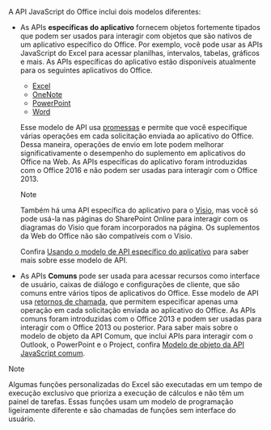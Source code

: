 A API JavaScript do Office inclui dois modelos diferentes:

- As APIs **específicas do aplicativo** fornecem objetos fortemente tipados que podem ser usados para interagir com objetos que são nativos de um aplicativo específico do Office. Por exemplo, você pode usar as APIs JavaScript do Excel para acessar planilhas, intervalos, tabelas, gráficos e mais. As APIs específicas do aplicativo estão disponíveis atualmente para os seguintes aplicativos do Office.

    - [Excel](../reference/overview/excel-add-ins-reference-overview.md)
    - [OneNote](../reference/overview/onenote-add-ins-javascript-reference.md)
    - [PowerPoint](../reference/overview/powerpoint-add-ins-reference-overview.md)
    - [Word](../reference/overview/word-add-ins-reference-overview.md)

    Esse modelo de API usa [promessas](https://developer.mozilla.org/docs/Web/JavaScript/Reference/Global_Objects/Promise) e permite que você especifique várias operações em cada solicitação enviada ao aplicativo do Office. Dessa maneira, operações de envio em lote podem melhorar significativamente o desempenho do suplemento em aplicativos do Office na Web. As APIs específicas do aplicativo foram introduzidas com o Office 2016 e não podem ser usadas para interagir com o Office 2013.

    > [!NOTE]
    > Também há uma API específica do aplicativo para o [Visio](../reference/overview/visio-javascript-reference-overview.md), mas você só pode usá-la nas páginas do SharePoint Online para interagir com os diagramas do Visio que foram incorporados na página. Os suplementos da Web do Office não são compatíveis com o Visio.

    Confira [Usando o modelo de API específico do aplicativo](../develop/application-specific-api-model.md) para saber mais sobre esse modelo de API.

- As APIs **Comuns** pode ser usada para acessar recursos como interface de usuário, caixas de diálogo e configurações de cliente, que são comuns entre vários tipos de aplicativos do Office. Esse modelo de API usa [retornos de chamada](https://developer.mozilla.org/docs/Glossary/Callback_function), que permitem especificar apenas uma operação em cada solicitação enviada ao aplicativo do Office. As APIs comuns foram introduzidas com o Office 2013 e podem ser usadas para interagir com o Office 2013 ou posterior. Para saber mais sobre o modelo de objeto da API Comum, que inclui APIs para interagir com o Outlook, o PowerPoint e o Project, confira [Modelo de objeto da API JavaScript comum](../develop/office-javascript-api-object-model.md).

> [!NOTE]
> Algumas funções personalizadas do Excel são executadas em um tempo de execução exclusivo que prioriza a execução de cálculos e não têm um painel de tarefas. Essas funções usam um modelo de programação ligeiramente diferente e são chamadas de funções sem interface do usuário.

